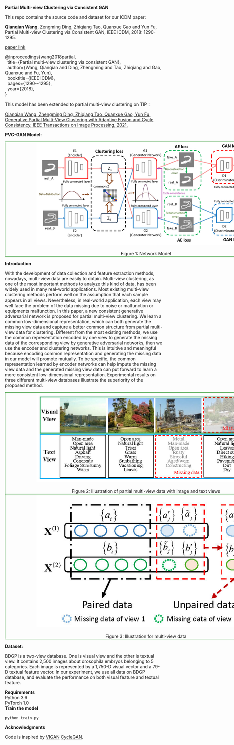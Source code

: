 **Partial Multi-view Clustering via Consistent GAN**

This repo contains the source code and dataset for our ICDM paper:

**Qianqian Wang**, Zengming Ding, Zhiqiang Tao, Quanxue Gao and Yun Fu, Partial Multi-view Clustering via Consistent GAN, IEEE ICDM, 2018: 1290-1295.

[paper link](https://ieeexplore.ieee.org/abstract/document/8594983)

@inproceedings{wang2018partial,  
  title={Partial multi-view clustering via consistent GAN},  
  author={Wang, Qianqian and Ding, Zhengming and Tao, Zhiqiang and Gao, Quanxue and Fu, Yun},  
  booktitle={IEEE ICDM},  
  pages={1290--1295},  
  year={2018},  
}  

This model has been extended to partial multi-view clustering on TIP： 

[Qianqian Wang, Zhengming Ding, Zhiqiang Tao, Quanxue Gao, Yun Fu, Generative Partial Multi-View Clustering with Adaptive Fusion and Cycle Consistency, IEEE Transactions on Image Processing, 2021.](https://github.com/IMKBLE/GP-MVC)

**PVC-GAN Model:**

<div style="text-align: center; width: 900px; border: green solid 1px;">
<img src="./Images/frame.jpg"  width="700"    title="Network Model" alt="Network Model" style="display: inline-block;"/>
<br></br>
<center>Figure 1: Network Model</center>
</div>





**Introduction**

With the development of data collection and feature extraction methods, nowadays, multi-view data are easily to obtain. Multi-view clustering, as one of the most important methods to analyze this kind of data, has been widely used in many real-world applications. Most existing multi-view clustering methods perform well on the assumption that each sample appears in all views. Nevertheless, in real-world application, each view may well face the problem of the data missing due to noise or malfunction or equipments malfunction. In this paper, a new consistent generative adversarial network is proposed for partial multi-view clustering. We learn a common low-dimensional representation, which can both generate the missing view data and capture a better common structure from partial multi-view data for clustering. Different from the most existing methods, we use the common representation encoded by one view to generate the missing data of the corresponding view by generative adversarial networks, then we use the encoder and clustering networks. This is intuitive and meaningful because encoding common representation and generating the missing data in our model will promote mutually. To be specific, the common representation learned by encoder networks can help impute the missing view data and the generated missing view data can put forward to learn a more consistent low-dimensional representation. Experimental results on three different multi-view databases illustrate the superiority of the proposed method.

<div style="text-align: center; width: 900px; border: green solid 1px;">
<img src="./Images/img_text.jpg"  width="700">
<br></br>
<center>Figure 2: Illustration of partial multi-view data with image and text views</center>
</div>

<div style="text-align: center; width: 900px; border: green solid 1px;">
<img src="./Images/missdata.jpg"  width="700">
<br></br>
<center>Figure 3: Illustration for multi-view data</center>
</div>



**Dataset:**

 BDGP is a two-view database. One is visual view and the other is textual view. It contains 2,500 images about drosophila embryos belonging to 5 categories. Each image is represented by a 1,750-D visual vector and a 79-D textual feature vector. In our experiment, we use all data on BDGP database, and evaluate the performance on both visual feature and textual feature.

**Requirements**  
Python 3.6  
PyTorch 1.0  
**Train the model**  
<!--
<table><tr><td bgcolor=Gainsboro	 width="900">python train.py  </td></tr></table>  
-->
```
python train.py
``` 



**Acknowledgments**

Code is inspired by [VIGAN](https://github.com/chaoshangcs/VIGAN) [CycleGAN](https://github.com/chaoshangcs/pytorch-CycleGAN-and-pix2pix).

